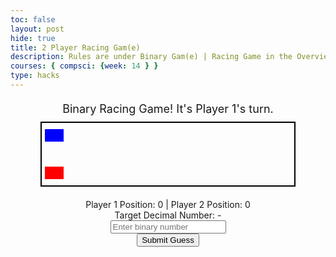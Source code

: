 ```yaml
---
toc: false
layout: post
hide: true
title: 2 Player Racing Gam(e)
description: Rules are under Binary Gam(e) | Racing Game in the Overview blog
courses: { compsci: {week: 14 } } 
type: hacks
---
```


<html lang="en">
<head>
    <meta charset="UTF-8">
    <meta name="viewport" content="width=device-width, initial-scale=1.0">
    <title>Binary Race Game</title>
    <style>
        /* Styling for the game board */
        #game-board {
            display: flex;
            flex-direction: column;
            align-items: center;
            margin-top: 20px;
        }
        /* Styling for the racetrack */
        #racetrack {
            width: 80%;
            height: 100px;
            border: 2px solid #000;
            position: relative;
            margin-bottom: 20px;
        }
        /* Styling for the cars */
        .car {
            width: 30px;
            height: 20px;
            position: absolute;
            transition: left 0.5s ease;
            margin-left: 5px;
            margin-top: 10px;
            margin-bottom: 10px;
        }
        /* Styling for Player 1's car */
        #car1 {
            background-color: #00f;
            top: 0;
        }
        /* Styling for Player 2's car */
        #car2 {
            background-color: #f00;
            bottom: 0;
        }
        /* Styling for game status */
        #game-status {
            font-size: 18px;
            margin-bottom: 10px;
        }
    </style>
    <script src="script.js"></script>
</head>

<body>
    <div id="game-board">
        <!-- Game status display -->
        <div id="game-status">Binary Racing Game! It's Player 1's turn.</div>
        <!-- Racetrack with cars -->
        <div id="racetrack">
            <div id="car1" class="car"></div>
            <div id="car2" class="car"></div>
        </div>
        <!-- Display player positions -->
        <div id="car-position">Player 1 Position: 0 | Player 2 Position: 0</div>
        <!-- Display target decimal number -->
        <div id="target-number">Target Decimal Number: -</div>
        <!-- User input for binary guess -->
        <input type="text" id="user-input" placeholder="Enter binary number">
        <!-- Button to submit guess -->
        <button onclick="submitGuess()">Submit Guess</button>
    </div>
    <script>
        // Game configuration variables
        let boardSize = 10;
        let currentPlayer = 1;
        let playerPositions = { 1: 0, 2: 0 };
        let currentTargetDecimalNumber;
        // Function to update game status display
        function updateGameStatus() {
            document.getElementById('car-position').innerText = `Player 1 Position: ${playerPositions[1]} | Player 2 Position: ${playerPositions[2]}`;
            document.getElementById('car1').style.left = `${(playerPositions[1] / boardSize) * 100}%`;
            document.getElementById('car2').style.left = `${(playerPositions[2] / boardSize) * 100}%`;
        }
        // Function to update target decimal number display
        function updateTargetNumber(targetDecimalNumber) {
            document.getElementById('target-number').innerText = `Target Decimal Number: ${targetDecimalNumber}`;
        }
        // Function to switch player turns
        function switchPlayer() {
            currentPlayer = currentPlayer === 1 ? 2 : 1;
            document.getElementById('game-status').innerText = `It's Player ${currentPlayer}'s turn.`;
        }
        // Function to check for a winner
        function checkWinner() {
            if (playerPositions[1] === boardSize) {
                console.log("Player 1 wins!");
                return true;
            } else if (playerPositions[2] === boardSize) {
                console.log("Player 2 wins!");
                return true;
            }
            return false;
        }
        // Function to generate a random target number
        function generateRandomNumber() {
            return Math.floor(Math.random() * 101); // Generate a number between 0 and 100
        }
        // Main game loop
        function gameLoop() {
            if (!checkWinner()) {
                currentTargetDecimalNumber = generateRandomNumber();
                const targetBinaryNumber = currentTargetDecimalNumber.toString(2);
                updateTargetNumber(currentTargetDecimalNumber);
                updateGameStatus();
            } else {
                console.log("Game over!");
            }
        }
        // Function to handle user's guess submission
        function submitGuess() {
            const userInput = document.getElementById('user-input').value;
            try {
                const guessDecimal = parseInt(userInput, 2);
                if (guessDecimal === currentTargetDecimalNumber) {
                    console.log(`Player ${currentPlayer} is correct! Their car moves forward by 1 space.`);
                    playerPositions[currentPlayer] += 1;
                    switchPlayer();
                    gameLoop(); // Continue the game loop
                } else {
                    console.log(`Player ${currentPlayer} is incorrect. The correct decimal number was ${currentTargetDecimalNumber}.`);
                    switchPlayer();
                }
            } catch (error) {
                console.log("Invalid input. Please enter a valid binary number.");
            }
            document.getElementById('user-input').value = ''; // Clear the input field
        }
        // Start the game loop
        gameLoop();
    </script>
</body>
</html>
